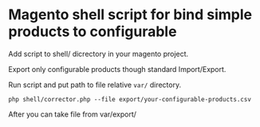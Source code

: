 # Magento shell script for bind simple products to configurable

Add script to shell/ dicrectory in your magento project.

Export only configurable products though standard Import/Export.

Run script and put path to file relative ```var/``` directory.

```
php shell/corrector.php --file export/your-configurable-products.csv
```

After you can take file from var/export/
